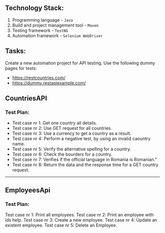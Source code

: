 ## Technology Stack:
1. Programming language - `Java`
2. Build and project management tool - `Maven`
3. Testing framework - `TestNG`
4. Automation framework - `Selenium WebDriver`

## Tasks:
Create a new automation project for API testing.
Use the following dummy pages for tests:
- https://restcountries.com/ 
- https://dummy.restapiexample.com/

## CountriesAPI
### Test Plan:
- Test case nr 1. Get one country all details.
- Test case nr 2: Use GET request for all countries.
- Test case nr 3: Use a currency to get a country as a result.
- Test case nr 4: Perform a negative test, by using an invalid caountry name.
- Test case nr 5: Verify the alternative spelling for a country.
- Test case nr 6: Check the bourders for a country.
- Test case nr 7: Verifies if the official language in Romania is Romanian."
- Test case nr 8: Return the data and the response time for a GET country request. 

------------------------------------------------------------------------------------------------------------------------
## EmployeesApi
### Test Plan:
Test case nr 1: Print all employees.
Test case nr 2: Print an employee with ids help.
Test case nr 3: Create a new employee.
Test case nr 4: Update an existent employee.
Test case nr 5: Delete an Employee.